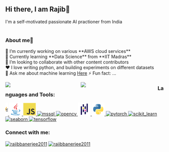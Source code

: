 
  <h2> Hi there, I am Rajib👋 </h2>
I'm a self-motivated passionate AI practioner from India<br /><br />



 
 <h3 align="left">About me👋 </h3>
 <p align="left">
     🔭 I’m currently working on various **AWS cloud services** <br />
     🌱 Currently learning **Data Science** from **IIT Madras** <br />
     👯 I’m looking to collaborate with other content contributors <br />
     ❤️ I love writing python, and building experiments on different datasets <br />
     💬 Ask me about machine learning <a href="https://github.com/rajibbanerjee/issues">Here</a>
     ⚡ Fun fact: ...<br />

</p>



<p align="left">
<img width="47%" align="left" src="https://github-readme-stats.vercel.app/api?username=rajibbanerjee&show_icons=true&theme=radical" />
<img  width="48%" align="left" src="https://github-readme-stats.vercel.app/api/top-langs/?username=rajibbanerjee&layout=compact" /> 
</p>


<h3 align="left">Languages and Tools:</h3>

<p align="left"> 
 
 <a href="https://aws.amazon.com" target="_blank" rel="noreferrer"> 
<img src="https://raw.githubusercontent.com/devicons/devicon/master/icons/amazonwebservices/amazonwebservices-original-wordmark.svg" alt="aws" width="8&" height="40"/> </a>  <a href="https://www.java.com" target="_blank" rel="noreferrer"> 
<img src="https://raw.githubusercontent.com/devicons/devicon/master/icons/java/java-original.svg" alt="java" width="40" height="40"/> </a>  <a href="https://developer.mozilla.org/en-US/docs/Web/JavaScript" target="_blank" rel="noreferrer"> <img src="https://raw.githubusercontent.com/devicons/devicon/master/icons/javascript/javascript-original.svg" alt="javascript" width="40" height="40"/> </a> <a href="https://www.microsoft.com/en-us/sql-server" target="_blank" rel="noreferrer"> <img src="https://www.svgrepo.com/show/303229/microsoft-sql-server-logo.svg" alt="mssql" width="40" height="40"/> </a> <a href="https://opencv.org/" target="_blank" rel="noreferrer"> <img src="https://www.vectorlogo.zone/logos/opencv/opencv-icon.svg" alt="opencv" width="40" height="40"/> </a> <a href="https://pandas.pydata.org/" target="_blank" rel="noreferrer"> <img src="https://raw.githubusercontent.com/devicons/devicon/2ae2a900d2f041da66e950e4d48052658d850630/icons/pandas/pandas-original.svg" alt="pandas" width="40" height="40"/> </a>  <a href="https://www.python.org" target="_blank" rel="noreferrer"> <img src="https://raw.githubusercontent.com/devicons/devicon/master/icons/python/python-original.svg" alt="python" width="40" height="40"/> </a> <a href="https://pytorch.org/" target="_blank" rel="noreferrer"> <img src="https://www.vectorlogo.zone/logos/pytorch/pytorch-icon.svg" alt="pytorch" width="40" height="40"/> </a> <a href="https://scikit-learn.org/" target="_blank" rel="noreferrer"> <img src="https://upload.wikimedia.org/wikipedia/commons/0/05/Scikit_learn_logo_small.svg" alt="scikit_learn" width="40" height="40"/> </a> <a href="https://seaborn.pydata.org/" target="_blank" rel="noreferrer"> <img src="https://seaborn.pydata.org/_images/logo-mark-lightbg.svg" alt="seaborn" width="40" height="40"/> </a> <a href="https://www.tensorflow.org" target="_blank" rel="noreferrer"> <img src="https://www.vectorlogo.zone/logos/tensorflow/tensorflow-icon.svg" alt="tensorflow" width="40" height="40"/> </a> 
</p>








<h3 align="left">Connect with me:</h3>
<p align="left">
<a href="https://linkedin.com/in/rajibbanerjee2011" target="blank"><img align="center" src="https://raw.githubusercontent.com/rahuldkjain/github-profile-readme-generator/master/src/images/icons/Social/linked-in-alt.svg" alt="rajibbanerjee2011" height="30" width="40" /></a>
<a href="https://fb.com/rajibbanerjee2011" target="blank"><img align="center" src="https://raw.githubusercontent.com/rahuldkjain/github-profile-readme-generator/master/src/images/icons/Social/facebook.svg" alt="rajibbanerjee2011" height="30" width="40" /></a>
</p>

